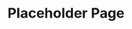 ---
title: Placeholder Page
permalink: /placeholder
redirect_from:
- '/parcel-boundaries-of-northern-afghanistan'
- '/consumer-insights-afghanistan-how-young-women-are-using-tech'
- '/sowing-the-seeds-of-a-tech-for-social-good-ecosystem-in-afghanistan'
- '/code-weekend-afghanistan-update-locally-developed-apps-to-fight-street-harassment'
- '/afghanistans-highly-skilled-software-engineers'
- '/ecosystem-insights-afghanistan'
- '/refugee-co-lab-using-design-thinking-to-integrate-refugees-into-communities-in-greece'
- '/citizen-centered-design-and-frontier-insights-in-kabul-municipality'
- '/citizen-centered-governance-app-launches-in-kabul'
- '/reflections-on-machine-learning-for-gender-inclusion-in-afghanistan'
- '/digital-platform-unites-afghan-activists'
---